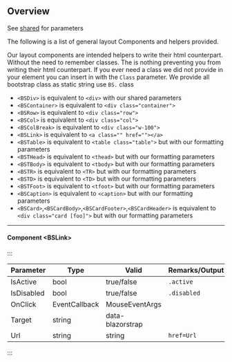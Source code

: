 ﻿## Overview

See [shared](layout/shared) for parameters    

The following is a list of general layout Components and helpers provided.
  
Our layout components are intended helpers to write their html counterpart. Without the need to remember classes. The is nothing preventing you from writing their html counterpart. 
If you ever need a class we did not provide in your element you can insert in with the `Class` parameter. We provide all bootstrap class as static string use `BS.` class

* `<BSDiv>` is equivalent to `<div>` with our shared parameters
* `<BSContainer>` is equivalent to `<div class="container">` 
* `<BSRow>` is equivalent to `<div class="row">`
* `<BSCol>` is equivalent to `<div class="col">`
* `<BSColBreak>`  is equivalent to `<div class="w-100">`
* `<BSLink>` is equivalent to `<a class="" href=""></a>`
* `<BSTable>` is equivalent to `<table class="table">` but with our formatting parameters
* `<BSTHead>` is equivalent to `<thead>` but with our formatting parameters
* `<BSTBody>` is equivalent to `<tbody>` but with our formatting parameters
* `<BSTR>` is equivalent to `<TR>` but with our formatting parameters
* `<BSTD>` is equivalent to `<TD>` but with our formatting parameters
* `<BSTFoot>` is equivalent to `<tfoot>` but with our formatting parameters
* `<BSCaption>` is equivalent to `<caption>` but with our formatting parameters
* `<BSCard>`,`<BSCardBody>`,`<BSCardFooter>`,`<BSCardHeader>` is equivalent to `<div class="card [foo]">` but with our formatting parameters

----

#### Component \<BSLink\>
:::

| Parameter  | Type          | Valid            | Remarks/Output | 
|------------|---------------|------------------|----------------|
| IsActive   | bool          | true/false       | `.active`      | {.table-striped}
| IsDisabled | bool          | true/false       | `.disabled`    |
| OnClick    | EventCallback | MouseEventArgs   |                |
| Target     | string        | data-blazorstrap |                |
| Url        | string        | string           | `href=Url`     |

:::
